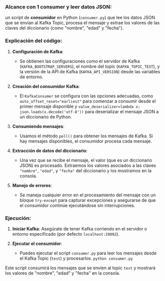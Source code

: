 ### Alcance con 1 consumer y leer datos JSON:

un script de **consumidor** en Python (`consumer.py`) que lee los datos JSON que se envían al Kafka Topic, procesa el mensaje y extrae los valores de las claves del diccionario (como "nombre", "edad" y "fecha").

### Explicación del código:

1.  **Configuración de Kafka**:
    
    -   Se obtienen las configuraciones como el servidor de Kafka (`KAFKA_BOOTSTRAP_SERVERS`), el nombre del topic (`KAFKA_TOPIC_TEST`), y la versión de la API de Kafka (`KAFKA_API_VERSION`) desde las variables de entorno.
    
2.  **Creación del consumidor Kafka**:
    
    -   El `KafkaConsumer` se configura con las opciones adecuadas, como `auto_offset_reset="earliest"` para comenzar a consumir desde el primer mensaje disponible y `value_deserializer=lambda x: json.loads(x.decode('utf-8'))` para deserializar el mensaje JSON a un diccionario de Python.
3.  **Consumiendo mensajes**:
    
    -   Usamos el método `poll()` para obtener los mensajes de Kafka. Si hay mensajes disponibles, el consumidor procesa cada mensaje.
4.  **Extracción de datos del diccionario**:
    
    -   Una vez que se recibe el mensaje, el valor (que es un diccionario JSON) es procesado. Extraemos los valores asociados a las claves `"nombre"`, `"edad"`, y `"fecha"` del diccionario y los mostramos en la consola.
5.  **Manejo de errores**:
    
    -   Se maneja cualquier error en el procesamiento del mensaje con un bloque `try-except` para capturar excepciones y asegurarse de que el consumidor continúe ejecutándose sin interrupciones.

### Ejecución:

1.  **Iniciar Kafka**: Asegúrate de tener Kafka corriendo en el servidor o entorno especificado (por defecto `localhost:29092`).
    
2.  **Ejecutar el consumidor**:
    
    -   Puedes ejecutar el script `consumer.py` para leer los mensajes desde el Kafka Topic (`test`) y procesarlos.
        `python consumer.py` 
    

Este script consumirá los mensajes que se envíen al topic `test` y mostrará los valores de "nombre", "edad" y "fecha" en la consola.